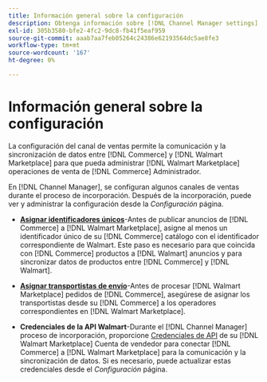 ```yaml
---
title: Información general sobre la configuración
description: Obtenga información sobre [!DNL Channel Manager settings] para configurar la autenticación y asignar los atributos del catálogo de productos y los transportistas necesarios para coordinar las operaciones de venta entre [!DNL Commerce] y [!DNL Walmart Marketplace].
exl-id: 305b3580-bfe2-4fc2-9dc8-fb41f5eaf959
source-git-commit: aaab7aa7feb05264c24386e62193564dc5ae8fe3
workflow-type: tm+mt
source-wordcount: '167'
ht-degree: 0%

---
```


# Información general sobre la configuración

La configuración del canal de ventas permite la comunicación y la sincronización de datos entre [!DNL Commerce] y [!DNL Walmart Marketplace] para que pueda administrar [!DNL Walmart Marketplace] operaciones de venta de [!DNL Commerce] Administrador.

En [!DNL Channel Manager], se configuran algunos canales de ventas durante el proceso de incorporación. Después de la incorporación, puede ver y administrar la configuración desde la *Configuración* página.

* **[Asignar identificadores únicos](map-catalog-attributes.md)**-Antes de publicar anuncios de [!DNL Commerce] a [!DNL Walmart Marketplace], asigne al menos un identificador único de su [!DNL Commerce] catálogo con el identificador correspondiente de Walmart. Este paso es necesario para que coincida con [!DNL Commerce] productos a [!DNL Walmart] anuncios y para sincronizar datos de productos entre [!DNL Commerce] y [!DNL Walmart].

* **[Asignar transportistas de envío](map-shipping-carriers.md)**-Antes de procesar [!DNL Walmart Marketplace] pedidos de [!DNL Commerce], asegúrese de asignar los transportistas desde su [!DNL Commerce] a los operadores correspondientes en [!DNL Walmart Marketplace].

* **Credenciales de la API Walmart**-Durante el [!DNL Channel Manager] proceso de incorporación, proporcione [Credenciales de API](walmart-requirements.md#generate-a-walmart-marketplace-production-api-key) de su [!DNL Walmart Marketplace] Cuenta de vendedor para conectar [!DNL Commerce] a [!DNL Walmart Marketplace] para la comunicación y la sincronización de datos. Si es necesario, puede actualizar estas credenciales desde el *Configuración* página.

